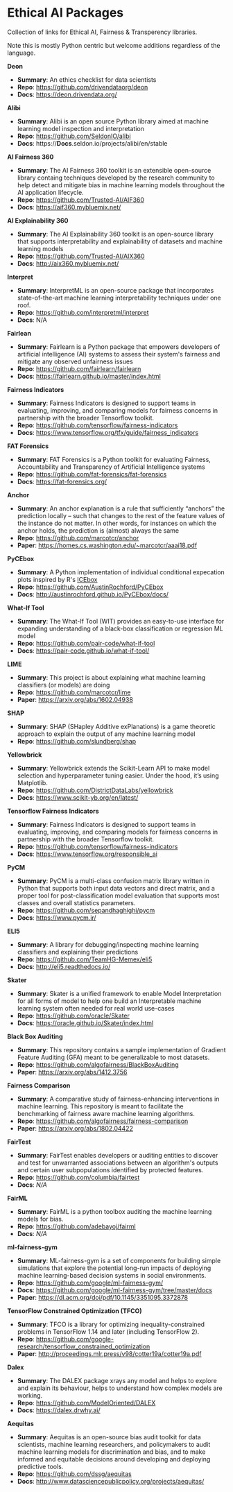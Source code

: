 # Ethical AI Packages
Collection of links for Ethical AI, Fairness & Transperency libraries.

Note this is mostly Python centric but welcome additions regardless of the language.


**Deon**
- **Summary**: An ethics checklist for data scientists
- **Repo**: https://github.com/drivendataorg/deon
- **Docs**: https://deon.drivendata.org/

**Alibi**
- **Summary**: Alibi is an open source Python library aimed at machine learning model inspection and interpretation
- **Repo**: https://github.com/SeldonIO/alibi
- **Docs**: https://**Docs**.seldon.io/projects/alibi/en/stable


**AI Fairness 360**
- **Summary**: The AI Fairness 360 toolkit is an extensible open-source library containg techniques developed by the research community to help detect and mitigate bias in machine learning models throughout the AI application lifecycle.
- **Repo**: https://github.com/Trusted-AI/AIF360
- **Docs**: https://aif360.mybluemix.net/


**AI Explainability 360**
- **Summary**: The AI Explainability 360 toolkit is an open-source library that supports interpretability and explainability of datasets and machine learning models
- **Repo**: https://github.com/Trusted-AI/AIX360
- **Docs**: http://aix360.mybluemix.net/


**Interpret**
- **Summary**: InterpretML is an open-source package that incorporates state-of-the-art machine learning interpretability techniques under one roof.
- **Repo**: https://github.com/interpretml/interpret
- **Docs**: N/A


**Fairlean**
- **Summary**: Fairlearn is a Python package that empowers developers of artificial intelligence (AI) systems to assess their system's fairness and mitigate any observed unfairness issues
- **Repo**: https://github.com/fairlearn/fairlearn
- **Docs**: https://fairlearn.github.io/master/index.html


**Fairness Indicators**
- **Summary**: Fairness Indicators is designed to support teams in evaluating, improving, and comparing models for fairness concerns in partnership with the broader Tensorflow toolkit.
- **Repo**: https://github.com/tensorflow/fairness-indicators
- **Docs**: https://www.tensorflow.org/tfx/guide/fairness_indicators


**FAT Forensics**
- **Summary**: FAT Forensics is a Python toolkit for evaluating Fairness, Accountability and Transparency of Artificial Intelligence systems
- **Repo**: https://github.com/fat-forensics/fat-forensics
- **Docs**: https://fat-forensics.org/


**Anchor**
- **Summary**: An anchor explanation is a rule that sufficiently “anchors” the prediction locally – such that changes to the rest of the feature values of the instance do not matter. In other words, for instances on which the anchor holds, the prediction is (almost) always the same
- **Repo**: https://github.com/marcotcr/anchor
- **Paper**: https://homes.cs.washington.edu/~marcotcr/aaai18.pdf


**PyCEbox**
- **Summary**: A Python implementation of individual conditional expecation plots inspired by R's [ICEbox](https://cran.r-project.org/web/packages/ICEbox/index.html)
- **Repo**: https://github.com/AustinRochford/PyCEbox
- **Docs**: http://austinrochford.github.io/PyCEbox/docs/


**What-If Tool**
- **Summary**: The What-If Tool (WIT) provides an easy-to-use interface for expanding understanding of a black-box classification or regression ML model
- **Repo**: https://github.com/pair-code/what-if-tool
- **Docs**: https://pair-code.github.io/what-if-tool/


**LIME**
- **Summary**: This project is about explaining what machine learning classifiers (or models) are doing
- **Repo**: https://github.com/marcotcr/lime
- **Paper**: https://arxiv.org/abs/1602.04938


**SHAP**
- **Summary**: SHAP (SHapley Additive exPlanations) is a game theoretic approach to explain the output of any machine learning model
- **Repo**: https://github.com/slundberg/shap


**Yellowbrick**
- **Summary**: Yellowbrick extends the Scikit-Learn API to make model selection and hyperparameter tuning easier. Under the hood, it’s using Matplotlib.
- **Repo**: https://github.com/DistrictDataLabs/yellowbrick
- **Docs**: https://www.scikit-yb.org/en/latest/


**Tensorflow Fairness Indicators**
- **Summary**: Fairness Indicators is designed to support teams in evaluating, improving, and comparing models for fairness concerns in partnership with the broader Tensorflow toolkit.
- **Repo**: https://github.com/tensorflow/fairness-indicators
- **Docs**: https://www.tensorflow.org/responsible_ai


**PyCM**
- **Summary**: PyCM is a multi-class confusion matrix library written in Python that supports both input data vectors and direct matrix, and a proper tool for post-classification model evaluation that supports most classes and overall statistics parameters.
- **Repo**: https://github.com/sepandhaghighi/pycm
- **Docs**: https://www.pycm.ir/


**ELI5**
- **Summary**: A library for debugging/inspecting machine learning classifiers and explaining their predictions
- **Repo**: https://github.com/TeamHG-Memex/eli5
- **Docs**: http://eli5.readthedocs.io/


**Skater**
- **Summary**: Skater is a unified framework to enable Model Interpretation for all forms of model to help one build an Interpretable machine learning system often needed for real world use-cases
- **Repo**: https://github.com/oracle/Skater
- **Docs**: https://oracle.github.io/Skater/index.html


**Black Box Auditing**
- **Summary**: This repository contains a sample implementation of Gradient Feature Auditing (GFA) meant to be generalizable to most datasets.
- **Repo**: https://github.com/algofairness/BlackBoxAuditing
- **Paper**: https://arxiv.org/abs/1412.3756


**Fairness Comparison**
- **Summary**: A comparative study of fairness-enhancing interventions in machine learning. This repository is meant to facilitate the benchmarking of fairness aware machine learning algorithms.
- **Repo**: https://github.com/algofairness/fairness-comparison
- **Paper**: https://arxiv.org/abs/1802.04422


**FairTest**
- **Summary**: FairTest enables developers or auditing entities to discover and test for unwarranted associations between an algorithm's outputs and certain user subpopulations identified by protected features.
- **Repo**: https://github.com/columbia/fairtest
- **Docs**: *N/A*


**FairML**
- **Summary**: FairML is a python toolbox auditing the machine learning models for bias.
- **Repo**: https://github.com/adebayoj/fairml
- **Docs**: *N/A*


**ml-fairness-gym**
- **Summary**: ML-fairness-gym is a set of components for building simple simulations that explore the potential long-run impacts of deploying machine learning-based decision systems in social environments.
- **Repo**: https://github.com/google/ml-fairness-gym/
- **Docs**: https://github.com/google/ml-fairness-gym/tree/master/docs
- **Paper**: https://dl.acm.org/doi/pdf/10.1145/3351095.3372878


**TensorFlow Constrained Optimization (TFCO)**
- **Summary**: TFCO is a library for optimizing inequality-constrained problems in TensorFlow 1.14 and later (including TensorFlow 2).
- **Repo**: https://github.com/google-research/tensorflow_constrained_optimization
- **Paper**: http://proceedings.mlr.press/v98/cotter19a/cotter19a.pdf


**Dalex**
- **Summary**: The DALEX package xrays any model and helps to explore and explain its behaviour, helps to understand how complex models are working.
- **Repo**: https://github.com/ModelOriented/DALEX
- **Docs**: https://dalex.drwhy.ai/


**Aequitas**
- **Summary**: Aequitas is an open-source bias audit toolkit for data scientists, machine learning researchers, and policymakers to audit machine learning models for discrimination and bias, and to make informed and equitable decisions around developing and deploying predictive tools.
- **Repo**: https://github.com/dssg/aequitas
- **Docs**: http://www.datasciencepublicpolicy.org/projects/aequitas/
